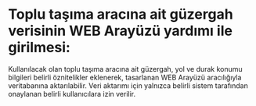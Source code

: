 # Toplu taşıma aracına ait güzergah verisinin WEB Arayüzü yardımı ile girilmesi:

Kullanılacak olan toplu taşıma aracına ait güzergah, yol ve durak konumu bilgileri belirli öznitelikler eklenerek, tasarlanan WEB Arayüzü aracılığıyla veritabanına aktarılabilir.
Veri aktarımı için yalnızca belirli sistem tarafından onaylanan belirli kullanıcılara  izin verilir. 
